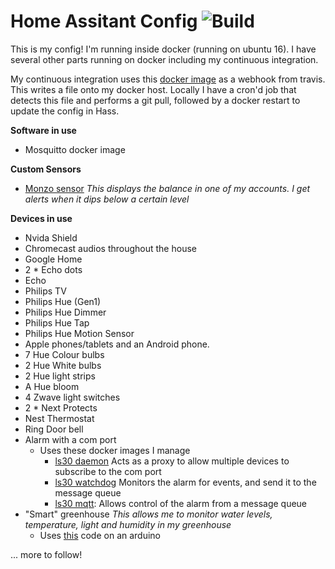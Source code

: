 # Home Assitant Config ![Build](https://travis-ci.org/rossdargan/hass-config.svg?branch=master)

This is my config! I'm running inside docker (running on ubuntu 16). I have several other parts running on docker including my continuous integration.

My continuous integration uses this [docker image](https://hub.docker.com/r/rossdargan/travis-ci-webhook/) as a webhook from travis. This writes a file onto my docker host. Locally I have a cron'd job that detects this file and performs a git pull, followed by a docker restart to update the config in Hass.

**Software in use**
* Mosquitto docker image

**Custom Sensors**
* [Monzo sensor](https://github.com/rossdargan/monzo-hass-sensor) *This displays the balance in one of my accounts. I get alerts when it dips below a certain level*

**Devices in use**

* Nvida Shield
* Chromecast audios throughout the house
* Google Home
* 2 * Echo dots
* Echo
* Philips TV
* Philips Hue (Gen1)
* Philips Hue Dimmer
* Philips Hue Tap
* Philips Hue Motion Sensor
* Apple phones/tablets and an Android phone.
* 7 Hue Colour bulbs
* 2 Hue White bulbs
* 2 Hue light strips
* A Hue bloom
* 4 Zwave light switches
* 2 * Next Protects
* Nest Thermostat
* Ring Door bell
* Alarm with a com port
  * Uses these docker images I manage
    * [ls30 daemon](https://hub.docker.com/r/rossdargan/ls30daemon/) Acts as a proxy to allow multiple devices to subscribe to the com port
    * [ls30 watchdog](https://hub.docker.com/r/rossdargan/ls30watchdog/) Monitors the alarm for events, and send it to the message queue
    * [ls30 mqtt](https://hub.docker.com/r/rossdargan/ls30mqtt/): Allows control of the alarm from a message queue
* "Smart" greenhouse  *This allows me to monitor water levels, temperature, light and humidity in my greenhouse*
  * Uses [this](https://github.com/rossdargan/Greenhouse) code on an arduino


... more to follow!
